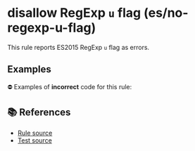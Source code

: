 # disallow RegExp `u` flag (es/no-regexp-u-flag)

This rule reports ES2015 RegExp `u` flag as errors.

## Examples

⛔ Examples of **incorrect** code for this rule:

<eslint-playground type="bad" code="/*eslint es/no-regexp-u-flag: error */
const r1 = /[☀️☔]/u
" />

## 📚 References

- [Rule source](https://github.com/mysticatea/eslint-plugin-es/blob/v1.3.2/lib/rules/no-regexp-u-flag.js)
- [Test source](https://github.com/mysticatea/eslint-plugin-es/blob/v1.3.2/tests/lib/rules/no-regexp-u-flag.js)
